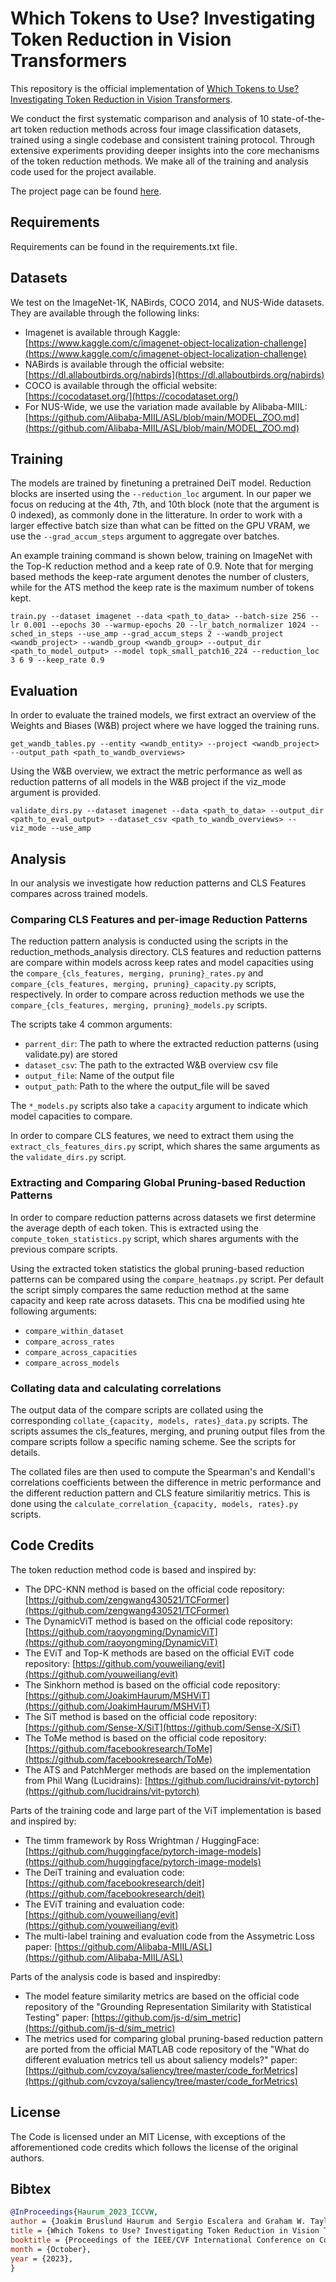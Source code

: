 # Which Tokens to Use? Investigating Token Reduction in Vision Transformers

This repository is the official implementation of [Which Tokens to Use? Investigating Token Reduction in Vision Transformers](). 

We conduct the first systematic comparison and analysis of 10 state-of-the-art token reduction methods across four image classification datasets, trained using a single codebase and consistent training protocol. Through extensive experiments providing deeper insights into the core mechanisms of the token reduction methods. We make all of the training and analysis code used for the project available.

The project page can be found [here](http://vap.aau.dk/tokens).

## Requirements

Requirements can be found in the requirements.txt file. 

## Datasets

We test on the ImageNet-1K, NABirds, COCO 2014, and NUS-Wide datasets. They are available through the following links:

- Imagenet is available through Kaggle: [https://www.kaggle.com/c/imagenet-object-localization-challenge](https://www.kaggle.com/c/imagenet-object-localization-challenge)
- NABirds is available through the official website: [https://dl.allaboutbirds.org/nabirds](https://dl.allaboutbirds.org/nabirds)
- COCO is available through the official website: [https://cocodataset.org/](https://cocodataset.org/)
- For NUS-Wide, we use the variation made available by Alibaba-MIIL: [https://github.com/Alibaba-MIIL/ASL/blob/main/MODEL_ZOO.md](https://github.com/Alibaba-MIIL/ASL/blob/main/MODEL_ZOO.md)


## Training

The models are trained by finetuning a pretrained DeiT model. Reduction blocks are inserted using the `--reduction_loc` argument. In our paper we focus on reducing at the 4th, 7th, and 10th block (note that the argument is 0 indexed), as commonly done in the litterature. In order to work with a larger effective batch size than what can be fitted on the GPU VRAM, we use the `--grad_accum_steps` argument to aggregate over batches.

An example training command is shown below, training on ImageNet with the Top-K reduction method and a keep rate of 0.9. Note that for merging based methods the keep-rate argument denotes the number of clusters, while for the ATS method the keep rate is the maximum number of tokens kept.

```
train.py --dataset imagenet --data <path_to_data> --batch-size 256 --lr 0.001 --epochs 30 --warmup-epochs 20 --lr_batch_normalizer 1024 --sched_in_steps --use_amp --grad_accum_steps 2 --wandb_project <wandb_project> --wandb_group <wandb_group> --output_dir <path_to_model_output> --model topk_small_patch16_224 --reduction_loc 3 6 9 --keep_rate 0.9
```

## Evaluation

In order to evaluate the trained models, we first extract an overview of the Weights and Biases (W&B) project where we have logged the training runs.

```
get_wandb_tables.py --entity <wandb_entity> --project <wandb_project> --output_path <path_to_wandb_overviews>
```

Using the W&B overview, we extract the metric performance as well as reduction patterns of all models in the W&B project if the viz_mode argument is provided.

```
validate_dirs.py --dataset imagenet --data <path_to_data> --output_dir <path_to_eval_output> --dataset_csv <path_to_wandb_overviews> --viz_mode --use_amp
```

## Analysis

In our analysis we investigate how reduction patterns and CLS Features compares across trained models.

### Comparing CLS Features and per-image Reduction Patterns 

The reduction pattern analysis is conducted using the scripts in the reduction_methods_analysis directory.
CLS features and reduction patterns are compare within models across keep rates and model capacities using the `compare_{cls_features, merging, pruning}_rates.py` and `compare_{cls_features, merging, pruning}_capacity.py` scripts, respectively. In order to compare across reduction methods we use the `compare_{cls_features, merging, pruning}_models.py` scripts.

The scripts take 4 common arguments:
- `parrent_dir`: The path to where the extracted reduction patterns (using validate.py) are stored
- `dataset_csv`: The path to the extracted W&B overview csv file
- `output_file`: Name of the output file
- `output_path`: Path to the where the output_file will be saved

The `*_models.py` scripts also take a `capacity` argument to indicate which model capacities to compare.

In order to compare CLS features, we need to extract them using the `extract_cls_features_dirs.py` script, which shares the same arguments as the `validate_dirs.py` script.

### Extracting and Comparing Global Pruning-based Reduction Patterns

In order to compare reduction patterns across datasets we first determine the average depth of each token. This is extracted using the `compute_token_statistics.py` script, which shares arguments with the previous compare scripts.

Using the extracted token statistics the global pruning-based reduction patterns can be compared using the `compare_heatmaps.py` script.
Per default the script simply compares the same reduction method at the same capacity and keep rate across datasets. This cna be modified using hte following arguments:
- `compare_within_dataset`
- `compare_across_rates`
- `compare_across_capacities`
- `compare_across_models`

### Collating data and calculating correlations

The output data of the compare scripts are collated using the corresponding `collate_{capacity, models, rates}_data.py` scripts. The scripts assumes the cls_features, merging, and pruning output files from the compare scripts follow a specific naming scheme. See the scripts for details.

The collated files are then used to compute the Spearman's and Kendall's correlations coefficients between the difference in metric performance and the different reduction pattern and CLS feature similaritiy metrics. This is done using the `calculate_correlation_{capacity, models, rates}.py` scripts.



## Code Credits

The token reduction method code is based and inspired by:
- The DPC-KNN method is based on the official code repository: [https://github.com/zengwang430521/TCFormer](https://github.com/zengwang430521/TCFormer)
- The DynamicViT method is based on the official code repository: [https://github.com/raoyongming/DynamicViT](https://github.com/raoyongming/DynamicViT)
- The EViT and Top-K methods are based on the official EViT code repository: [https://github.com/youweiliang/evit](https://github.com/youweiliang/evit)
- The Sinkhorn method is based on the official code repository: [https://github.com/JoakimHaurum/MSHViT](https://github.com/JoakimHaurum/MSHViT)
- The SiT method is based on the official code repository: [https://github.com/Sense-X/SiT](https://github.com/Sense-X/SiT)
- The ToMe method is based on the official code repository: [https://github.com/facebookresearch/ToMe](https://github.com/facebookresearch/ToMe)
- The ATS and PatchMerger methods are based on the implementation from Phil Wang (Lucidrains): [https://github.com/lucidrains/vit-pytorch](https://github.com/lucidrains/vit-pytorch)

Parts of the training code and large part of the ViT implementation is based and inspired by:
- The timm framework by Ross Wrightman / HuggingFace: [https://github.com/huggingface/pytorch-image-models](https://github.com/huggingface/pytorch-image-models)
- The DeiT training and evaluation code: [https://github.com/facebookresearch/deit](https://github.com/facebookresearch/deit)
- The EViT training and evaluation code: [https://github.com/youweiliang/evit](https://github.com/youweiliang/evit)
- The multi-label training and evaluation code from the Assymetric Loss paper: [https://github.com/Alibaba-MIIL/ASL](https://github.com/Alibaba-MIIL/ASL)

Parts of the analysis code is based and inspiredby:
- The model feature similarity metrics are based on the official code repository of the "Grounding Representation Similarity with Statistical Testing" paper: [https://github.com/js-d/sim_metric](https://github.com/js-d/sim_metric)
- The metrics used for comparing global pruning-based reduction pattern are ported from the official MATLAB code repository of the "What do different evaluation metrics tell us about saliency models?" paper: [https://github.com/cvzoya/saliency/tree/master/code_forMetrics](https://github.com/cvzoya/saliency/tree/master/code_forMetrics)

## License

The Code is licensed under an MIT License, with exceptions of the afforementioned code credits which follows the license of the original authors.

## Bibtex
```bibtex
@InProceedings{Haurum_2023_ICCVW,
author = {Joakim Bruslund Haurum and Sergio Escalera and Graham W. Taylor and Thomas B. Moeslund},
title = {Which Tokens to Use? Investigating Token Reduction in Vision Transformers},
booktitle = {Proceedings of the IEEE/CVF International Conference on Computer Vision (ICCV) Workshops},
month = {October},
year = {2023},
}
```
